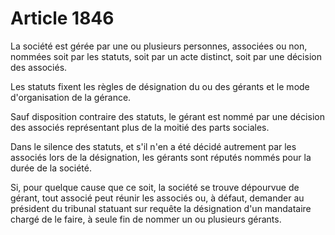 # Article 1846

<p>La société est gérée par une ou plusieurs personnes, associées ou non, nommées soit par les statuts, soit par un acte distinct, soit par une décision des associés.</p><p>Les statuts fixent les règles de désignation du ou des gérants et le mode d'organisation de la gérance.</p><p>Sauf disposition contraire des statuts, le gérant est nommé par une décision des associés représentant plus de la moitié des parts sociales.</p><p>Dans le silence des statuts, et s'il n'en a été décidé autrement par les associés lors de la désignation, les gérants sont réputés nommés pour la durée de la société.</p><p>Si, pour quelque cause que ce soit, la société se trouve dépourvue de gérant, tout associé peut réunir les associés ou, à défaut, demander au président du tribunal statuant sur requête la désignation d'un mandataire chargé de le faire, à seule fin de nommer un ou plusieurs gérants.</p>